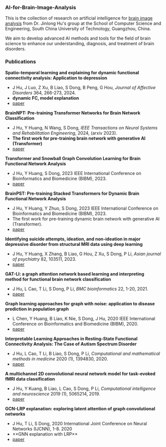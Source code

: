 ### AI-for-Brain-Image-Analysis
This is the collection of research on artificial intelligence for [brain image analysis](https://github.com/largeapp/Brain-Image-Analysis) from Dr. Jinlong Hu's group at the School of Computer Science and Engineering, South China University of Technology, Guangzhou, China.

We aim to develop advanced AI methods and tools for the field of brain science to enhance our understanding, diagnosis, and treatment of brain disorders.

### Publications
**Spatio-temporal learning and explaining for dynamic functional connectivity analysis: Application to depression**
  - J Hu, J Luo, Z Xu, B Liao, S Dong, B Peng, G Hou, *Journal of Affective Disorders* 364, 266-273, 2024.
  - **dynamic FC, model explanation**
  - [paper](https://doi.org/10.1016/j.jad.2024.08.014)

**BrainNPT: Pre-training Transformer Networks for Brain Network Classification**
  - J Hu, Y Huang, N Wang, S Dong, *IEEE Transactions on Neural Systems and Rehabilitation Engineering*, 2024, (arxiv 2023).
  - **The first work for pre-training brain network with generative AI (Transformer)**
  - [paper](https://doi.org/10.1109/TNSRE.2024.3434343)   

**Transformer and Snowball Graph Convolution Learning for Brain Functional Network Analysis**
  - J Hu, Y Huang, S Dong, 2023 IEEE International Conference on Bioinformatics and Biomedicine (BIBM), 2023.
  - [paper](https://ieeexplore.ieee.org/document/10385857) 

**BrainPST: Pre-training Stacked Transformers for Dynamic Brain Functional Network Analysis**
  - J Hu, Y Huang, Y Zhuo, S Dong, 2023 IEEE International Conference on Bioinformatics and Biomedicine (BIBM), 2023.
  -  The first work for pre-training dynamic brain network with generative AI (Transformer).
  -  [paper](https://ieeexplore.ieee.org/abstract/document/10385467) 

**Identifying suicide attempts, ideation, and non-ideation in major depressive disorder from structural MRI data using deep learning**
  - J Hu, Y Huang, X Zhang, B Liao, G Hou, Z Xu, S Dong, P Li, *Asian journal of psychiatry* 82, 103511, 2023.
  - [paper](https://www.sciencedirect.com/science/article/pii/S1876201823000655) 

**GAT-LI: a graph attention network based learning and interpreting method for functional brain network classification**
 - J Hu, L Cao, T Li, S Dong, P Li, *BMC bioinformatics* 22, 1-20, 2021.
 - [paper](https://bmcbioinformatics.biomedcentral.com/articles/10.1186/s12859-021-04295-1) 

**Graph learning approaches for graph with noise: application to disease prediction in population graph**
  - L Chen, Y Huang, B Liao, K Nie, S Dong, J Hu, 2020 IEEE International Conference on Bioinformatics and Biomedicine (BIBM), 2020.
  - [paper](https://ieeexplore.ieee.org/document/9313348) 

**Interpretable Learning Approaches in Resting‐State Functional Connectivity Analysis: The Case of Autism Spectrum Disorder**
  - J Hu, L Cao, T Li, B Liao, S Dong, P Li, *Computational and mathematical methods in medicine* 2020 (1), 1394830, 2020.
  - [paper](https://onlinelibrary.wiley.com/doi/10.1155/2020/1394830) 

**A multichannel 2D convolutional neural network model for task‐evoked fMRI data classification**
  - J Hu, Y Kuang, B Liao, L Cao, S Dong, P Li, *Computational intelligence and neuroscience* 2019 (1), 5065214, 2019.
  - [paper](https://onlinelibrary.wiley.com/doi/10.1155/2019/5065214) 

**GCN-LRP explanation: exploring latent attention of graph convolutional networks**
- J Hu, T Li, S Dong, 2020 International Joint Conference on Neural Networks (IJCNN), 1-8. 2020
- ××GNN explanation with LRP××
- [paper](https://ieeexplore.ieee.org/document/9207639) 

